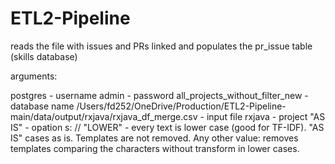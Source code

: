# ETL2-Pipeline

reads the file with issues and PRs linked and populates the pr_issue table (skills database)

arguments:

postgres - username
admin - password
all_projects_without_filter_new - database name
/Users/fd252/OneDrive/Production/ETL2-Pipeline-main/data/output/rxjava/rxjava_df_merge.csv - input file
rxjava - project
"AS IS" - opation s: // "LOWER" - every text is lower case (good for TF-IDF). "AS IS" cases as is. Templates are not removed. Any other value: removes templates comparing the characters without transform in lower cases.
